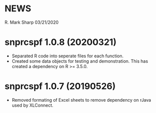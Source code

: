 NEWS
================
R. Mark Sharp
03/21/2020

# snprcspf 1.0.8 (20200321)

  - Separated R code into seperate files for each function.
  - Created some data objects for testing and demonstration. This has
    created a dependency on R \>= 3.5.0.

# snprcspf 1.0.7 (20190526)

  - Removed formating of Excel sheets to remove dependency on rJava used
    by XLConnect.
